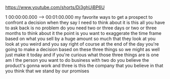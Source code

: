https://www.youtube.com/shorts/Di3ghUjBP6U

1 00:00:00.000 --\> 00:01:00.000 my favorite ways to get a prospect to
confront a decision when they say I need to think about it is this all
you have to ask back is no problem do you need two or three days or two
or three months to think about it the point is you want to exaggerate
the time frame based on what you sell by a huge amount so much that they
look at you look at you weird and you say right of course at the end of
the day you're going to make a decision based on these three things so
we might as well just make it today and if you're curious what those
three things are is one am I the person you want to do business with two
do you believe the product's gonna work and three is this the company
that you believe in that you think that we stand by our promises
